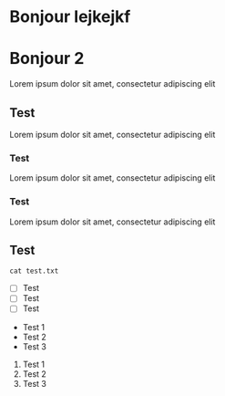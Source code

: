 # Bonjour lejkejkf


# Bonjour 2

Lorem ipsum dolor sit amet, consectetur adipiscing elit

## Test

Lorem ipsum dolor sit amet, consectetur adipiscing elit

### Test

Lorem ipsum dolor sit amet, consectetur adipiscing elit

### Test

Lorem ipsum dolor sit amet, consectetur adipiscing elit

## Test

```
cat test.txt
```

- [ ] Test
- [ ] Test
- [ ] Test

- Test 1
- Test 2
- Test 3

1. Test 1
2. Test 2
3. Test 3

